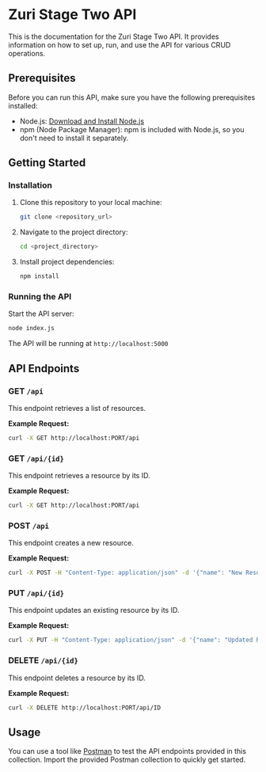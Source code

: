 
# Zuri Stage Two API


This is the documentation for the Zuri Stage Two API. It provides information on how to set up, run, and use the API for various CRUD operations.



## Prerequisites


Before you can run this API, make sure you have the following prerequisites installed:

- Node.js: [Download and Install Node.js](https://nodejs.org/)
- npm (Node Package Manager): npm is included with Node.js, so you don't need to install it separately.

## Getting Started


### Installation

1. Clone this repository to your local machine:

   ```bash
   git clone <repository_url>
   ```

2. Navigate to the project directory:

   ```bash
   cd <project_directory>
   ```

3. Install project dependencies:

   ```bash
   npm install
   ```

### Running the API

Start the API server:

```bash
node index.js
```

The API will be running at `http://localhost:5000`

## API Endpoints

### GET `/api`

This endpoint retrieves a list of resources.

**Example Request:**

```bash
curl -X GET http://localhost:PORT/api
```
### GET `/api/{id}`

This endpoint retrieves a resource by its ID.

**Example Request:**

```bash
curl -X GET http://localhost:PORT/api
```

### POST `/api`

This endpoint creates a new resource.

**Example Request:**

```bash
curl -X POST -H "Content-Type: application/json" -d '{"name": "New Resource Name"}' http://localhost:PORT/api
```

### PUT `/api/{id}`

This endpoint updates an existing resource by its ID.

**Example Request:**

```bash
curl -X PUT -H "Content-Type: application/json" -d '{"name": "Updated Resource Name"}' http://localhost:PORT/api/ID
```

### DELETE `/api/{id}`

This endpoint deletes a resource by its ID.

**Example Request:**

```bash
curl -X DELETE http://localhost:PORT/api/ID
```

## Usage

You can use a tool like [Postman](https://www.postman.com/) to test the API endpoints provided in this collection. Import the provided Postman collection to quickly get started.



